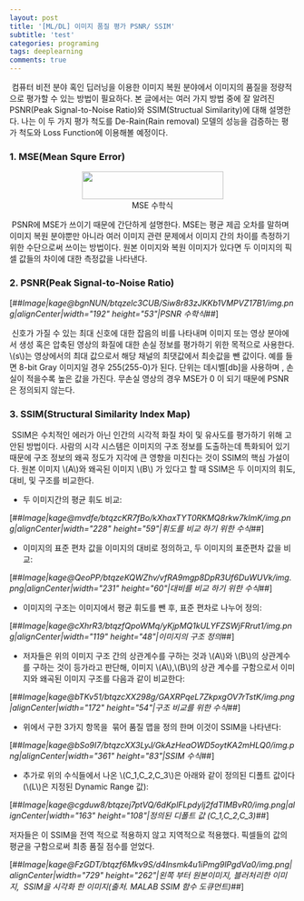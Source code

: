 ```yaml
---
layout: post
title: '[ML/DL] 이미지 품질 평가 PSNR/ SSIM'
subtitle: 'test'
categories: programing
tags: deeplearning
comments: true
---
```

 컴퓨터 비전 분야 혹인 딥러닝을 이용한 이미지 복원 분야에서 이미지의 품질을 정량적으로 평가할 수 있는 방법이 필요하다. 본 글에서는 여러 가지 방법 중에 잘 알려진 PSNR(Peak Signal-to-Noise Ratio)와 SSIM(Structual Similarity)에 대해 설명한다. 나는 이 두 가지 평가 척도를 De-Rain(Rain removal) 모델의 성능을 검증하는 평가 척도와 Loss Function에 이용해볼 예정이다.

### 1\. MSE(Mean Squre Error)

<center>
    <img src="https://img1.daumcdn.net/thumb/R1280x0/?scode=mtistory2&fname=https%3A%2F%2Fk.kakaocdn.net%2Fdn%2FbuTb7t%2FbtqzcXDE6G7%2F65xtbz0di7JOug93HoA7k1%2Fimg.png" width="249" height="49">
    <figcaption>MSE 수학식</figcaption>
</center>

 PSNR에 MSE가 쓰이기 때문에 간단하게 설명한다. MSE는 평균 제곱 오차를 말하며 이미지 복원 분야뿐만 아니라 여러 이미지 관련 문제에서 이미지 간의 차이를 측정하기 위한 수단으로써 쓰이는 방법이다. 원본 이미지와 복원 이미지가 있다면 두 이미지의 픽셀 값들의 차이에 대한 측정값을 나타낸다.

### 2\. PSNR(Peak Signal-to-Noise Ratio)

[##_Image|kage@bgnNUN/btqzelc3CUB/Siw8r83zJKKb1VMPVZ17B1/img.png|alignCenter|width="192" height="53"|PSNR 수학식_##]

 신호가 가질 수 있는 최대 신호에 대한 잡음의 비를 나타내며 이미지 또는 영상 분야에서 생성 혹은 압축된 영상의 화질에 대한 손실 정보를 평가하기 위한 목적으로 사용한다. \\(s\\)는 영상에서의 최대 값으로서 해당 채널의 최댓값에서 최솟값을 뺀 값이다. 예를 들면 8-bit Gray 이미지일 경우 255(255-0)가 된다. 단위는 데시벨\[db\]을 사용하며 , 손실이 적을수록 높은 값을 가진다. 무손실 영상의 경우 MSE가 0 이 되기 때문에 PSNR은 정의되지 않는다.

### 3\. SSIM(Structural Similarity Index Map)

 SSIM은 수치적인 에러가 아닌 인간의 시각적 화질 차이 및 유사도를 평가하기 위해 고안된 방법이다. 사람의 시각 시스템은 이미지의 구조 정보를 도출하는데 특화되어 있기 때문에 구조 정보의 왜곡 정도가 지각에 큰 영향을 미친다는 것이 SSIM의 핵심 가설이다. 원본 이미지 \\(A\\)와 왜곡된 이미지 \\(B\\) 가 있다고 할 때 SSIM은 두 이미지의 휘도, 대비, 및 구조를 비교한다.

-   두 이미지간의 평균 휘도 비교:

[##_Image|kage@mvdfe/btqzcKR7fBo/kXhaxTYT0RKMQ8rkw7kImK/img.png|alignCenter|width="228" height="59"|휘도를 비교 하기 위한 수식_##]

-   이미지의 표준 편차 값을 이미지의 대비로 정의하고, 두 이미지의 표준편차 값을 비교:

[##_Image|kage@QeoPP/btqzeKQWZhv/vfRA9mgp8DpR3Uf6DuWUVk/img.png|alignCenter|width="231" height="60"|대비를 비교 하기 위한 수식_##]

-   이미지의 구조는 이미지에서 평균 휘도를 뺀 후, 표준 편차로 나누어 정의:

[##_Image|kage@cXhrR3/btqzfQpoWMq/yKjpMQ1kULYFZSWjFRrut1/img.png|alignCenter|width="119" height="48"|이미지의 구조 정의_##]

-   저자들은 위의 이미지 구조 간의 상관계수를 구하는 것과 \\(A\\)와 \\(B\\)의 상관계수를 구하는 것이 등가라고 판단해, 이미지 \\(A\\),\\(B\\)의 상관 계수를 구함으로서 이미지와 왜곡된 이미지 구조를 다음과 같이 비교한다:

[##_Image|kage@bTKv51/btqzcXX298g/GAXRPqeL7ZkpxgOV7rTstK/img.png|alignCenter|width="172" height="54"|구조 비교를 위한 수식_##]

-   위에서 구한 3가지 항목을  묶어 품질 맵을 정의 한며 이것이 SSIM을 나타낸다:

[##_Image|kage@bSo9I7/btqzcXX3LyJ/GkAzHeaOWD5oytKA2mHLQ0/img.png|alignCenter|width="361" height="83"|SSIM 수식_##]

-   추가로 위의 수식들에서 나온 \\(C\_1,C\_2,C\_3\\)은 아래와 같이 정의된 디폴트 값이다(\\(L\\)은 지정된 Dynamic Range 값):

[##_Image|kage@cgduw8/btqzej7ptVQ/6dKplFLpdylj2fdTIMBvR0/img.png|alignCenter|width="163" height="108"|정의된 디폴트 값 \(C_1,C_2,C_3\)_##]

저자들은 이 SSIM을 전역 적으로 적용하지 않고 지역적으로 적용했다. 픽셀들의 값의 평균을 구함으로써 최종 품질 점수를 얻었다.

[##_Image|kage@FzGDT/btqzf6Mkv9S/d4lnsmk4u1iPmg9lPgdVa0/img.png|alignCenter|width="729" height="262"|왼쪽 부터 원본이미지, 블러처리한 이미지,&nbsp; SSIM을 시각화 한 이미지(출처. MALAB SSIM 함수 도큐먼트)_##]